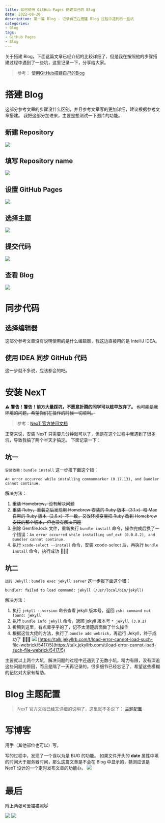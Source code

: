```yaml
---
title: 如何使用 GitHub Pages 搭建自己的 Blog
date: 2022-08-20
description: 第一篇 Blog - 记录自己在搭建 Blog 过程中遇到的一些坑
categories:
- Blog
tags:
- GitHub Pages
- Blog
---
```


关于搭建 Blog，下面这篇文章已经介绍的比较详细了，但是我在按照他的步骤搭建过程中遇到了一些坑，这里记录一下，分享给大家。

> 参考：
[使用GitHub搭建自己的Blog](https://zander2014.github.io/blog/2020/07/05/使用GitHub搭建自己的Blog/)

# 搭建 Blog

这部分参考文章的步骤没什么区别，并且参考文章写的更加详细，建议根据参考文章搭建。
我把这部分加进来，主要是想测试一下图片的功能。

## 新建 Repository

![](https://github.com/GoneGo1ng/gonego1ng.github.io/blob/main/_posts/images/2022-08-20/截屏2022-08-19%2015.08.56.png?raw=true)

## 填写 Repository name

![](https://github.com/GoneGo1ng/gonego1ng.github.io/blob/main/_posts/images/2022-08-20/截屏2022-08-19%2015.11.23.png?raw=true)

## 设置 GitHub Pages

![](https://github.com/GoneGo1ng/gonego1ng.github.io/blob/main/_posts/images/2022-08-20/截屏2022-08-19%2015.12.59.png?raw=true)

## 选择主题

![](https://github.com/GoneGo1ng/gonego1ng.github.io/blob/main/_posts/images/2022-08-20/截屏2022-08-19%2015.14.46.png?raw=true)

## 提交代码

![](https://github.com/GoneGo1ng/gonego1ng.github.io/blob/main/_posts/images/2022-08-20/截屏2022-08-19%2015.15.55.png?raw=true)

## 查看 Blog

![](https://github.com/GoneGo1ng/gonego1ng.github.io/blob/main/_posts/images/2022-08-20/截屏2022-08-19%2015.16.50.png?raw=true)

# 同步代码

## 选择编辑器

这部分参考文章没有说明使用的是什么编辑器，我这边直接用的是 IntelliJ IDEA。

## 使用 IDEA 同步 GitHub 代码

这一步就不多说，应该都会的吧。

# 安装 NexT

⚠️ **警告！警告！前方大量踩坑，不愿意折腾的同学可以趁早放弃了。**
~~也可能是我环境的问题，希望你们在操作的时候一切顺利。~~

> 参考：[NexT 官方使用文档](http://theme-next.simpleyyt.com/getting-started.html#install-next-theme)

正常来说，安装 NexT 只需要几分钟就可以了，但是在这个过程中我遇到了很多坑，导致我搞了两个半天才搞定。
下面记录一下：

## 坑一

`安装依赖：bundle install` 这一步报下面这个错：

```
An error occurred while installing commonmarker (0.17.13), and Bundler cannot continue.
```

解决方法：
1. ~~重装 Homebrew，没有解决问题~~
2. ~~重装 Ruby，重装之后发现用 Homebrew 安装的 Ruby 版本（3.1.x）和 Mac 自带的 Ruby 版本（2.6.x）不一致，又改环境变量把 Ruby 改到 Homebrew 安装的那个版本，但也没有解决问题~~
3. 删除 Gemfile.lock 文件，重新执行 `bundle install` 命令，操作完成后换了一个错误：`An error occurred while installing unf_ext (0.0.8.2), and Bundler cannot continue.`
4. 执行 `xcode-select --install` 命令，安装 xcode-select 后，再执行 `bundle install` 命令，执行成功 🎉🎉🎉

## 坑二 

`运行 Jekyll：bundle exec jekyll server` 这一步报下面这个错：

```
bundler: failed to load command: jekyll (/usr/local/bin/jekyll)
```

解决方法：
1. 执行 `jekyll --version` 命令查看 jekyll 版本号，返回 `zsh: command not found: jekyll`
2. 执行 `bundle info jekyll` 命令，返回 jekyll 版本号 `* jekyll (3.9.2)`
3. 折腾到这里，有点晕乎乎的了，记不太清楚后面做了什么操作
4. 根据这位大佬的方法，执行了 `bundle add webrick`，再运行 Jekyll，终于成功了 🎉🎉🎉
![](https://github.com/GoneGo1ng/gonego1ng.github.io/blob/main/_posts/images/2022-08-20/截屏2022-08-20%2013.52.56.png?raw=true)
[https://talk.jekyllrb.com/t/load-error-cannot-load-such-file-webrick/5417/5](https://talk.jekyllrb.com/t/load-error-cannot-load-such-file-webrick/5417/5)
   
主要就以上两个大坑，解决问题的过程中还遇到了无数小坑，精力有限，没有深追这些问题的原因，而且是隔了一天再记录的，很多细节已经忘记了，希望这些模糊的记忆对大家有帮助。

# Blog 主题配置

> NexT 官方文档已经又详细的说明了，这里就不多说了：
[主题配置](http://theme-next.simpleyyt.com/theme-settings.html)

# 写博客

用手（其他部位也可以）写。

写的过程中，发现了一个误以为是 BUG 的功能。
如果文件开头的 **date** 属性中填的时间大于服务器时间，那么这篇文章是不会在 Blog 中显示的，猜测应该是 NexT 设计的一个定时发布文章的功能👍。
![](https://github.com/GoneGo1ng/gonego1ng.github.io/blob/main/_posts/images/2022-08-20/截屏2022-08-20%2014.13.23.png?raw=true)

# 最后

附上两张可爱猫猫照🐱

![](https://github.com/GoneGo1ng/gonego1ng.github.io/blob/main/_posts/images/2022-08-20/IMG_2051.jpeg?raw=true)
![](https://github.com/GoneGo1ng/gonego1ng.github.io/blob/main/_posts/images/2022-08-20/IMG_2169.JPG?raw=true)
